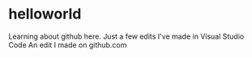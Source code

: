 # helloworld

Learning about github here.
Just a few edits I've made in Visual Studio Code
An edit I made on github.com
